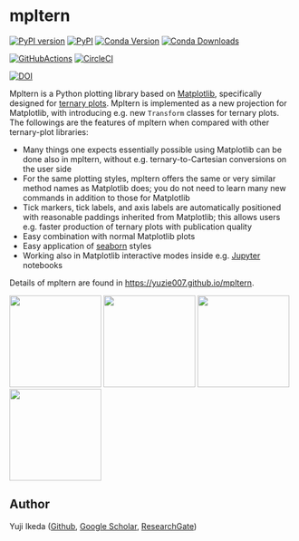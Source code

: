 # mpltern

[![PyPI version](https://badge.fury.io/py/mpltern.svg)](https://badge.fury.io/py/mpltern)
[![PyPI](https://img.shields.io/pypi/dm/mpltern.svg)](https://pypi.python.org/pypi/mpltern)
[![Conda Version](https://img.shields.io/conda/vn/conda-forge/mpltern.svg)](https://anaconda.org/conda-forge/mpltern)
[![Conda Downloads](https://img.shields.io/conda/dn/conda-forge/mpltern.svg)](https://anaconda.org/conda-forge/mpltern)

[![GitHubActions](https://github.com/yuzie007/mpltern/actions/workflows/tests.yml/badge.svg)](https://github.com/yuzie007/mpltern/actions?query=workflow%3ATests)
[![CircleCI](https://circleci.com/gh/yuzie007/mpltern/tree/master.svg?style=shield)](https://circleci.com/gh/yuzie007/mpltern/tree/master)

[![DOI](https://zenodo.org/badge/DOI/10.5281/zenodo.3528355.svg)](https://doi.org/10.5281/zenodo.3528355)

Mpltern is a Python plotting library based on
[Matplotlib](https://matplotlib.org), specifically designed for
[ternary plots](https://en.wikipedia.org/wiki/Ternary_plot).
Mpltern is implemented as a new projection for Matplotlib, with introducing
e.g. new `Transform` classes for ternary plots.
The followings are the features of mpltern when compared with other
ternary-plot libraries:

- Many things one expects essentially possible using Matplotlib can be done
  also in mpltern, without e.g. ternary-to-Cartesian conversions on the user
  side
- For the same plotting styles, mpltern offers the same or very similar method
  names as Matplotlib does; you do not need to learn many new commands in
  addition to those for Matplotlib
- Tick markers, tick labels, and axis labels are automatically positioned with
  reasonable paddings inherited from Matplotlib;
  this allows users e.g. faster production of ternary plots with publication
  quality
- Easy combination with normal Matplotlib plots
- Easy application of [seaborn](https://seaborn.pydata.org) styles
- Working also in Matplotlib interactive modes inside e.g.
  [Jupyter](http://jupyter.org) notebooks

Details of mpltern are found in https://yuzie007.github.io/mpltern.

[<img src="https://mpltern.readthedocs.io/en/latest/_images/sphx_glr_with_seaborn_styles_001.svg" width="162"/>](https://yuzie007.github.io/mpltern/gallery/index.html)
[<img src="https://mpltern.readthedocs.io/en/latest/_images/sphx_glr_05.inset_001.svg" width="162"/>](https://yuzie007.github.io/mpltern/gallery/index.html)
[<img src="https://mpltern.readthedocs.io/en/latest/_images/basic_2.svg" width="162"/>](https://yuzie007.github.io/mpltern/gallery/index.html)
[<img src="https://mpltern.readthedocs.io/en/latest/_images/sphx_glr_02.arbitrary_triangle_001.svg" width="162"/>](https://yuzie007.github.io/mpltern/gallery/index.html)

## Author

Yuji Ikeda
([Github](https://github.com/yuzie007),
[Google Scholar](https://scholar.google.com/citations?user=2m5dkBwAAAAJ&hl=en),
[ResearchGate](https://www.researchgate.net/profile/Yuji_Ikeda6))
